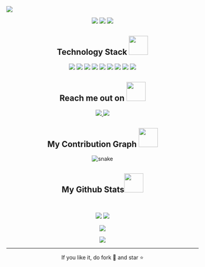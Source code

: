 
<!--  https://ritik307.github.io/portfolio/  -->
<p align="center">
 
</p align="center">
<img src="https://github.com/kkeshavv/kkeshavv/blob/main/git_wall_finalllllllllllllllllllllllllllllllllllllllllllllllllllllllll.png" />
<p align="center">
 
 <img src="https://badges.pufler.dev/visits/kkeshavv/kkeshavv"/> 
 <!-- <img src="https://badges.pufler.dev/years/kkeshavv"/> -->
<img src="https://badges.pufler.dev/repos/kkeshavv"/>
  <img src="https://badges.pufler.dev/commits/yearly/kkeshavv" />  

</p>

<!-- <p align="center">
  I'm a 3rd year student pursuing Master's in Computer Applications 🎓 from Guru Gobind Singh Indraprastha University 🏛. I'm a passionate learner who's always willing to learn and work across technologies and domains 💡. I love to explore new technologies and leverage them to solve real-life problems ✨. Apart from that I also love to guide and mentor newbies👨🏻‍💻. I'm deep into Web 🕸️ Development.
</p>   -->

<h2 align="center">Technology Stack <img src="https://github.com/ritik307/ritik307/blob/main/images/laptop.gif" width="50"></h2>

<p align="center">
 <img src="https://img.shields.io/badge/C-00599C?style=flat-square&logo=c&logoColor=white"/>
<img src="https://img.shields.io/badge/-java-E34A86?style=flat-square&logo=java"/>
<img src="https://img.shields.io/badge/-C++-00599C?style=flat-square&logo=c"/>
<img src="https://img.shields.io/badge/-HTML5-E34F26?style=flat-square&logo=html5&logoColor=white"/>
<img src="https://img.shields.io/badge/-CSS3-1572B6?style=flat-square&logo=css3"/>
<!-- <img src="https://img.shields.io/badge/-Bootstrap-563D7C?style=flat-square&logo=bootstrap"/> -->
<!-- <img src="https://img.shields.io/badge/-Heroku-430098?style=flat-square&logo=heroku"/> -->
<img src="https://img.shields.io/badge/-JavaScript-black?style=flat-square&logo=javascript"/>
<!-- <img src="https://img.shields.io/badge/-Nodejs-black?style=flat-square&logo=Node.js"/> -->
<!-- <img src="https://img.shields.io/badge/-React-black?style=flat-square&logo=react"/> -->
<!-- <img src="https://img.shields.io/badge/-MongoDB-black?style=flat-square&logo=mongodb"/> -->
<img src="https://img.shields.io/badge/-MySQL-black?style=flat-square&logo=mysql"/>
<img src="https://img.shields.io/badge/-Git-black?style=flat-square&logo=git"/>
<img src="https://img.shields.io/badge/-GitHub-black?style=flat-square&logo=github"/>
</p>

<h2 align="center">Reach me out on <img src="https://media0.giphy.com/media/jqNPzdTTxQfOgOqpO4/source.gif" width="50"></h2>

<p align="center">
<!-- <img src="https://img.shields.io/badge/-ritik-purple?style=flat-square&logo=instagram&logoColor=white&link=https://www.instagram.com/pinkdogg307/"/> -->
<!-- Gmail Badge -->
<a href="mailto: keshav91900@gmail.com" target="_blank">
 <img src="https://img.shields.io/badge/-keshav91900-c14438?style=flat-square&logo=Gmail&logoColor=white&link=mailto:keshav91900@gmail.com"/>
</a>
<a href="https://www.linkedin.com/in/keshav91900/" target="_blank">
 <img src="https://img.shields.io/badge/-keshav kumar-blue?style=flat-square&logo=Linkedin&logoColor=white&link=https://www.linkedin.com/in/ritik-rawal-698a18142/"/>
</a>

<!--  <a href="https://twitter.com/ritikhere307">
 <img src="https://img.shields.io/badge/-ritikhere307-blue?style=flat-square&logo=twitter&logoColor=white&link=https://twitter.com/ritikhere307"/>
</a> -->
</p>


<h2 align="center">
  My Contribution Graph <img src="https://media.giphy.com/media/xUA7aZeLE2e0P7Znz2/giphy.gif" width="50">
</h2>
<p align="center">
  <img src="https://github.com/ritik307/ritik307/raw/output/github-contribution-grid-snake.svg" alt="snake"></center>
</p>

<h2 align="center">
  My Github Stats<img src="https://media.giphy.com/media/VgCDAzcKvsR6OM0uWg/giphy.gif" width="50">
</h2>
 
<br>

<p align = "center">
  <img  src = "https://github-readme-stats.vercel.app/api?username=ritik307&show_icons=true&theme=radical&line_height=27">
  <img src = "https://github-readme-stats.vercel.app/api/top-langs/?username=ritik307&hide=html,css,java,shaderlab,kotlin,hlsl&theme=radical">
</p>

<p align = "center">
 <img  src="https://github-readme-streak-stats.herokuapp.com/?user=ritik307&show_icons=true&locale=en&layout=compact&theme=radical&line_height=0" />
</p> 

<p align = "center">
 <img src="https://activity-graph.herokuapp.com/graph?username=ritik307&theme=redical">
</p> 
<hr>
<p align="center">If you like it, do fork 🍴 and star ⭐</p>

